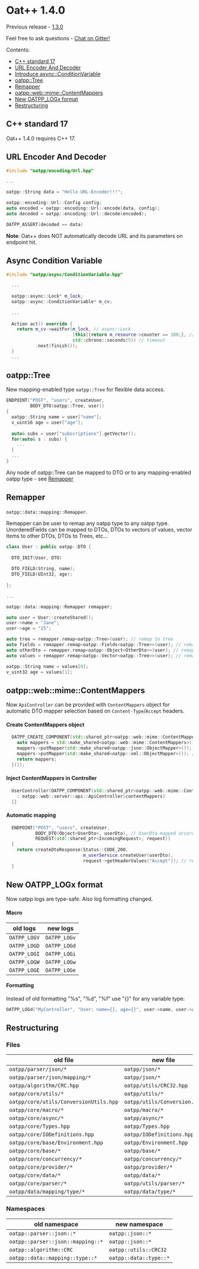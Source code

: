 # Oat++ 1.4.0

Previous release - [1.3.0](1.3.0.md)

Feel free to ask questions - [Chat on Gitter!](https://gitter.im/oatpp-framework/Lobby)

Contents:

- [C++ standard 17](#c-standard-17)
- [URL Encoder And Decoder](#url-encoder-and-decoder)
- [Introduce async::ConditionVariable](#async-condition-variable)
- [oatpp::Tree](#oatpptree)
- [Remapper](#remapper)
- [oatpp::web::mime::ContentMappers](#oatppwebmimecontentmappers)
- [New OATPP_LOGx format](#new-oatpp_logx-format)
- [Restructuring](#restructuring)


## C++ standard 17

Oat++ 1.4.0 requires C++ 17.

## URL Encoder And Decoder

```cpp
#include "oatpp/encoding/Url.hpp"

...

oatpp::String data = "Hello URL-Encoder!!!";

oatpp::encoding::Url::Config config;
auto encoded = oatpp::encoding::Url::encode(data, config);
auto decoded = oatpp::encoding::Url::decode(encoded);

OATPP_ASSERT(decoded == data)
```
**Note**: Oat++ does NOT automatically decode URL and its parameters on endpoint hit. 

## Async Condition Variable

```cpp
#include "oatpp/async/ConditionVariable.hpp"

  ...
  
  oatpp::async::Lock* m_lock;
  oatpp::async::ConditionVariable* m_cv;
  
  ...
  
  Action act() override {
    return m_cv->waitFor(m_lock, // async::Lock
                         [this]{return m_resource->counter == 100;}, // condition
                         std::chrono::seconds(5)) // timeout
           .next(finish());
  }
  ...
```

## oatpp::Tree

New mapping-enabled type `oatpp::Tree` for flexible data access.

```cpp
ENDPOINT("POST", "users", createUser,
         BODY_DTO(oatpp::Tree, user))
{
  oatpp::String name = user["name"];
  v_uint16 age = user["age"];
  
  auto& subs = user["subscriptions"].getVector();
  for(auto& s : subs) {
    ...
  }
  ...
}
```

Any node of oatpp::Tree can be mapped to DTO or to any mapping-enabled oatpp type - see [Remapper](#remapper)

## Remapper

`oatpp::data::mapping::Remapper`.  

Remapper can be user to remap any oatpp type to any oatpp type.
UnorderedFields can be mapped to DTOs, DTOs to vectors of values, vector items to other DTOs, DTOs to Trees, etc...

```cpp
class User : public oatpp::DTO {
  
  DTO_INIT(User, DTO)
  
  DTO_FIELD(String, name);
  DTO_FIELD(UInt32, age);
  
};

...

oatpp::data::mapping::Remapper remapper;

auto user = User::createShared();
user->name = "Jane";
user->age = "25";

auto tree = remapper.remap<oatpp::Tree>(user); // remap to tree
auto fields = remapper.remap<oatpp::Fields<oatpp::Tree>>(user); // remap to Fields 
auto otherDto = remapper.remap<oatpp::Object<OtherDto>>(user); // remap to OtherDto
auto values = remapper.remap<oatpp::Vector<oatpp::Tree>>(user); // remap to Vector

oatpp::String name = values[0];
v_uint32 age = values[1];
```

## oatpp::web::mime::ContentMappers

Now `ApiController` can be provided with `ContentMappers` object for automatic DTO mapper selection based
on `Content-Type`/`Accept` headers.

#### Create ContentMappers object

```cpp
  OATPP_CREATE_COMPONENT(std::shared_ptr<oatpp::web::mime::ContentMappers>, apiContentMappers)([] {
    auto mappers = std::make_shared<oatpp::web::mime::ContentMappers>();
    mappers->putMapper(std::make_shared<oatpp::json::ObjectMapper>()); // add json mapper
    mappers->putMapper(std::make_shared<oatpp::xml::ObjectMapper>()); // add xml mapper (NOT released yet)
    return mappers;
  }());
```

#### Inject ContentMappers in Controller

```cpp
  UserController(OATPP_COMPONENT(std::shared_ptr<oatpp::web::mime::ContentMappers>, contentMappers))
    : oatpp::web::server::api::ApiController(contentMappers)
  {}
```

#### Automatic mapping 

```cpp
  ENDPOINT("POST", "users", createUser,
           BODY_DTO(Object<UserDto>, userDto), // UserDto mapped according to 'Content-Type' header
           REQUEST(std::shared_ptr<IncomingRequest>, request))
  {
    return createDtoResponse(Status::CODE_200, 
                             m_userService.createUser(userDto), 
                             request->getHeaderValues("Accept")); // response DTO mapped according to 'Accept' header
  }
```

## New OATPP_LOGx format

Now oatpp logs are type-safe. Also log formatting changed.

#### Macro

| old logs     | new logs     |
|--------------|--------------|
| `OATPP_LOGV` | `OATPP_LOGv` |
| `OATPP_LOGD` | `OATPP_LOGd` |
| `OATPP_LOGI` | `OATPP_LOGi` |
| `OATPP_LOGW` | `OATPP_LOGw` |
| `OATPP_LOGE` | `OATPP_LOGe` |

#### Formatting

Instead of old formatting "%s", "%d", "%f" use "{}" for any variable type:

```cpp
OATPP_LOGd("MyController", "User: name={}, age={}", user->name, user->age)
```


## Restructuring

### Files

| old file                               | new file                     |
|----------------------------------------|------------------------------|
| `oatpp/parser/json/*`                  | `oatpp/json/*`               |
| `oatpp/parser/json/mapping/*`          | `oatpp/json/*`               |
| `oatpp/algorithm/CRC.hpp`              | `oatpp/utils/CRC32.hpp`      |
| `oatpp/core/utils/*`                   | `oatpp/utils/*`              |
| `oatpp/core/utils/ConversionUtils.hpp` | `oatpp/utils/Conversion.hpp` |
| `oatpp/core/macro/*`                   | `oatpp/macro/*`              |
| `oatpp/core/async/*`                   | `oatpp/async/*`              |
| `oatpp/core/Types.hpp`                 | `oatpp/Types.hpp`            |
| `oatpp/core/IODefinitions.hpp`         | `oatpp/IODefinitions.hpp`    |
| `oatpp/core/base/Environment.hpp`      | `oatpp/Environment.hpp`      |
| `oatpp/core/base/*`                    | `oatpp/base/*`               |
| `oatpp/core/concurrency/*`             | `oatpp/concurrency/*`        |
| `oatpp/core/provider/*`                | `oatpp/provider/*`           |
| `oatpp/core/data/*`                    | `oatpp/data/*`               |
| `oatpp/core/parser/*`                  | `oatpp/utils/parser/*`       |
| `oatpp/data/mapping/type/*`            | `oatpp/data/type/*`          |

### Namespaces

| old namespace                     | new namespace          |
|-----------------------------------|------------------------|
| `oatpp::parser::json::*`          | `oatpp::json::*`       |
| `oatpp::parser::json::mapping::*` | `oatpp::json::*`       |
| `oatpp::algorithm::CRC`           | `oatpp::utils::CRC32`  |
| `oatpp::data::mapping::type::*`   | `oatpp::data::type::*` |

